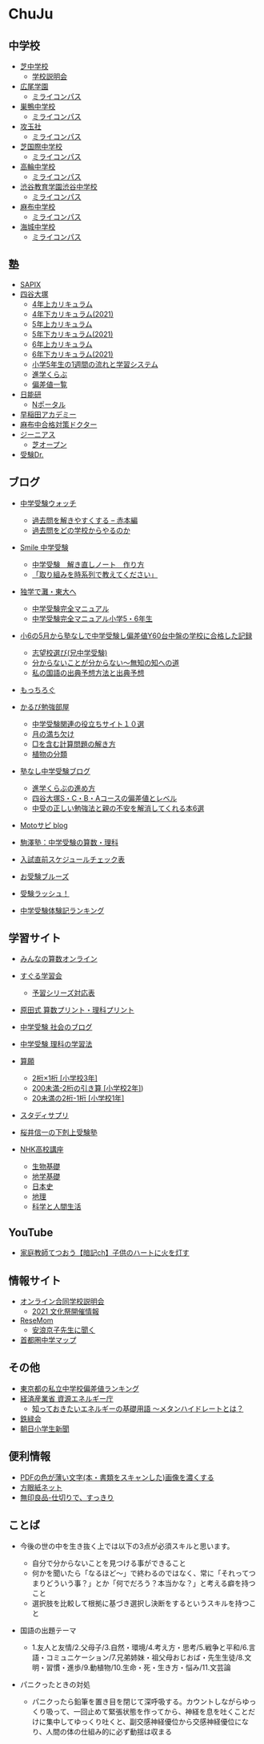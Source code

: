 # ChuJu

## 中学校

- [芝中学校](https://www.shiba.ac.jp/)
  - [学校説明会](https://lsg.grapecity.com/shiba/App/Account/login)
- [広尾学園](https://www.hiroogakuen.ed.jp/)
  - [ミライコンパス](https://mirai-compass.net/usr/hiroogj/event/evtIndex.jsf)
- [巣鴨中学校](https://sugamo.ed.jp/)
  - [ミライコンパス](https://mirai-compass.net/usr/sugamoj/event/evtIndex.jsf)
- [攻玉社](https://kogyokusha.ed.jp/)
  - [ミライコンパス](https://mirai-compass.net/usr/kogyokuj/event/evtIndex.jsf)
- [芝国際中学校](https://www.shiba-kokusai.ed.jp/)
  - [ミライコンパス](https://mirai-compass.net/usr/tkjgkenj/event/evtIndex.jsf)
- [高輪中学校](https://www.takanawa.ed.jp/)
  - [ミライコンパス](https://mirai-compass.net/usr/takanwj/event/evtIndex.jsf)
- [渋谷教育学園渋谷中学校](https://www.shibushibu.jp/)
  - [ミライコンパス](https://mirai-compass.net/usr/shibusbj/event/evtIndex.jsf)
- [麻布中学校](https://www.azabu-jh.ed.jp/)
  - [ミライコンパス](https://mirai-compass.net/usr/azabuj/event/evtIndex.jsf)
- [海城中学校](https://www.kaijo.ed.jp/)
  - [ミライコンパス](https://mirai-compass.net/usr/kaijoj/event/evtIndex.jsf)

## 塾

- [SAPIX](https://www.sapientica.com/)
- [四谷大塚](https://www.yotsuyaotsuka.com/)
  - [4年上カリキュラム](https://www.yotsuyaotsuka.com/kyozai/pdf/R3_4.pdf)
  - [4年下カリキュラム(2021)](https://www.yotsuyaotsuka.com/kyozai/pdf/reiwa2_4_2.pdf)
  - [5年上カリキュラム](https://www.yotsuyaotsuka.com/kyozai/pdf/5th_grade/R3_5.pdf)
  - [5年下カリキュラム(2021)](https://www.yotsuyaotsuka.com/kyozai/pdf/reiwa2_5_2.pdf)
  - [6年上カリキュラム](https://www.yotsuyaotsuka.com/kyozai/pdf/6th_grade/R3_6.pdf)
  - [6年下カリキュラム(2021)](https://www.yotsuyaotsuka.com/kyozai/pdf/reiwa2_6_2.pdf)
  - [小学5年生の1週間の流れと学習システム](https://www.yotsuyaotsuka.com/separate/grade5.php#houshin)
  - [進学くらぶ](https://www.yotsuyaotsuka.com/school/shingaku/)
  - [偏差値一覧](https://www.yotsuyaotsuka.com/njc/deviation_top.php)
- [日能研](http://www.nichinoken.co.jp/index.html)
  - [Nポータル](https://www.nichinoken.co.jp/np5/portal/open/index.php)
- [早稲田アカデミー](https://www.waseda-ac.co.jp/elementary/)
- [麻布中合格対策ドクター](https://www.chugakujuken.jp/azabu/sansu/)
- [ジーニアス](https://labo-g.net/)
  - [芝オープン](https://labo-g.net/shiba-ex)
- [受験Dr.](https://chugakujuken.com/)


## ブログ

- [中学受験ウォッチ](https://juken-log.net/)
  - [過去問を解きやすくする – 赤本編](https://juken-log.net/archives/986)
  - [過去問をどの学校からやるのか](https://juken-log.net/archives/135)

- [Smile 中学受験](https://smile2021.hatenablog.com/)
  - [中学受験　解き直しノート　作り方](https://smile2021.hatenablog.com/entry/%E4%B8%AD%E5%AD%A6%E5%8F%97%E9%A8%93%E9%96%93%E9%81%95%E3%81%84%E3%83%8E%E3%83%BC%E3%83%88%E4%BD%9C%E3%82%8A%E6%96%B9)
  - [「取り組みを時系列で教えてください」](https://smile2021.hatenablog.com/entry/%E5%8F%96%E3%82%8A%E7%B5%84%E3%81%BF%E3%82%92%E6%99%82%E7%B3%BB%E5%88%97%E3%81%A7)

- [独学で灘・東大へ](https://nadatodai.com/)
  - [中学受験完全マニュアル](https://nadatodai.com/chuju-books/)
  - [中学受験完全マニュアル小学5・6年生](https://nadatodai.com/chuju-books-recommend-es6/)

- [小6の5月から塾なしで中学受験し偏差値Y60台中盤の学校に合格した記録](https://jyukunashi3.blog.fc2.com/)
  - [志望校選び(兄中学受験)](https://jyukunashi3.blog.fc2.com/blog-category-3.html)
  - [分からないことが分からない～無知の知への道](https://jyukunashi3.blog.fc2.com/blog-entry-358.html)
  - [私の国語の出典予想方法と出典予想](https://jyukunashi3.blog.fc2.com/blog-entry-416.html)

- [もっちろぐ](https://mocchilog.com/)

- [かるび勉強部屋](https://yuzupa.com/)
  - [中学受験関連の役立ちサイト１０選](https://yuzupa.com/useful-site/)
  - [月の満ち欠け](https://yuzupa.com/moon-cycle/)
  - [□を含む計算問題の解き方](https://yuzupa.com/keisan-mondai/)
  - [植物の分類](https://yuzupa.com/syokubutsu/)

- [塾なし中学受験ブログ](https://www.tyuugakujyuken.net/)
  - [進学くらぶの進め方](https://www.tyuugakujyuken.net/2021/03/sinngaku-test.html)
  - [四谷大塚S・C・B・Aコースの偏差値とレベル](https://www.tyuugakujyuken.net/2021/03/hennsachi.html#chapter-42)
  - [中受の正しい勉強法と親の不安を解消してくれる本6選](https://www.tyuugakujyuken.net/2021/06/hon.html)

- [Motoサピ blog](https://www.moto-sapi-t.com/)

- [駒澤塾：中学受験の算数・理科](https://komazawajuku.hatenablog.com/)

- [入試直前スケジュールチェック表](https://gf-life.com/exams-02/)

- [お受験ブルーズ](https://ameblo.jp/jyukuko/)

- [受験ラッシュ！](https://juken-rush.com/)

- [中学受験体験記ランキング](https://juken.blogmura.com/juken_juniortaiken/)

## 学習サイト

- [みんなの算数オンライン](https://www.min-san.com/)

- [すぐる学習会](https://www.suguru.jp/index.htm)
  - [予習シリーズ対応表](https://www.suguru.jp/series.html#5ue1)

- [原田式 算数プリント・理科プリント](https://www.sansu.info/print/)

- [中学受験 社会のブログ](https://jukensyakai.net/)

- [中学受験 理科の学習法](http://www.quick-learning.jp/science/)
 
- [算願](https://www.sangan.jp/index.html)
  - [2桁×1桁 [小学校3年]](https://www.sangan.jp/page01/kake/kk10005.htm)
  - [200未満-2桁の引き算 [小学校2年]](https://www.sangan.jp/page01/hiki/hi10011.htm))
  - [20未満の2桁-1桁 [小学校1年]](https://www.sangan.jp/page01/hiki/hi10005.htm)
 
 - [スタディサプリ](https://studysapuri.jp/course/elementary/exam/)

- [桜井信一の下剋上受験塾](https://sakurai-gekokujyou.jp/?gclid=EAIaIQobChMI0tbmxOm19QIVUkKWCh0sQwfqEAEYASAAEgJvvvD_BwE)

- [NHK高校講座](https://www.nhk.or.jp/kokokoza/)
  - [生物基礎](https://www.nhk.or.jp/kokokoza/tv/seibutsukiso/)
  - [地学基礎](https://www.nhk.or.jp/kokokoza/tv/chigakukiso/)
  - [日本史](https://www.nhk.or.jp/kokokoza/tv/nihonshi/)
  - [地理](https://www.nhk.or.jp/kokokoza/tv/chiri/)
  - [科学と人間生活](https://www.nhk.or.jp/kokokoza/tv/kagakuningen/)


## YouTube

- [家庭教師てつおう【暗記ch】子供のハートに火を灯す](https://www.youtube.com/channel/UCLgUwW5oR-Q_OAyq3yB8PBg/videos)

## 情報サイト

- [オンライン合同学校説明会](https://www.jhschool.site/)
  - [2021 文化祭開催情報](https://www.jhschool.site/2021/09/06/2021fetival/)
- [ReseMom](https://resemom.jp/special/90/recent/%E4%B8%AD%E5%AD%A6%E5%8F%97%E9%A8%93)
  - [安浪京子先生に聞く](https://resemom.jp/article/2020/04/03/55638.html)
- [首都圏中学マップ](http://www.chu-jukennavi.net/pdf/map_2022.pdf)

## その他

- [東京都の私立中学校偏差値ランキング](http://www.chu-shigaku.com/list/p_tokyo/popular_1.html)
- [経済産業省 資源エネルギー庁](https://www.enecho.meti.go.jp/)
  - [知っておきたいエネルギーの基礎用語 ～メタンハイドレートとは？](https://www.enecho.meti.go.jp/about/special/johoteikyo/methanehydrate.html)
- [鉄緑会](https://www.tetsuryokukai.co.jp/)
- [朝日小学生新聞](https://mypage.asagaku.com/member/top)

## 便利情報

- [PDFの色が薄い文字(本・書類をスキャンした)画像を濃くする](https://kichizu.com/pdf-darken-characters/)
- [方眼紙ネット](https://houganshi.net/houganshi_solid.php)
- [無印良品-仕切りで、すっきり](https://www.muji.com/jp/ja/store/articles/staff-blog/lifetips/875336)

## ことば

- 今後の世の中を生き抜く上では以下の3点が必須スキルと思います。
  - 自分で分からないことを見つける事ができること
  - 何かを聞いたら「なるほど～」で終わるのではなく、常に「それってつまりどういう事？」とか「何でだろう？本当かな？」と考える癖を持つこと
  - 選択肢を比較して根拠に基づき選択し決断をするというスキルを持つこと

- 国語の出題テーマ
  - 1.友人と友情/2.父母子/3.自然・環境/4.考え方・思考/5.戦争と平和/6.言語・コミュニケーション/7.兄弟姉妹・祖父母おじおば・先生生徒/8.文明・習慣・進歩/9.動植物/10.生命・死・生き方・悩み/11.文芸論

- パニクったときの対処
  - パニクったら鉛筆を置き目を閉じて深呼吸する。カウントしながらゆっくり吸って、一回止めて緊張状態を作ってから、神経を息を吐くことだけに集中してゆっくり吐くと、副交感神経優位から交感神経優位になり、人間の体の仕組み的に必ず動揺は収まる
